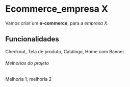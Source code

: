 # Ecommerce_empresa X

Vamos criar um **e-commerce**, para a *empresa X*.

## Funcionalidades

Checkout, Tela de produto, Catálogo, Home com Banner.

###### Melhorias do projeto

Melhoria 1, melhoria 2
